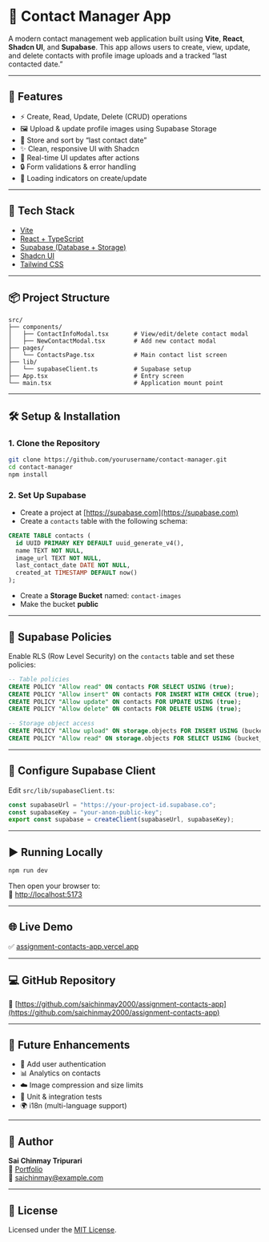 
# 📇 Contact Manager App

A modern contact management web application built using **Vite**, **React**, **Shadcn UI**, and **Supabase**. This app allows users to create, view, update, and delete contacts with profile image uploads and a tracked “last contacted date.”

---

## 🚀 Features

- ⚡ Create, Read, Update, Delete (CRUD) operations
- 🖼️ Upload & update profile images using Supabase Storage
- 📅 Store and sort by “last contact date”
- ✨ Clean, responsive UI with Shadcn
- 🔁 Real-time UI updates after actions
- 🔒 Form validations & error handling
- 🔄 Loading indicators on create/update

---

## 🧱 Tech Stack

- [Vite](https://vitejs.dev/)
- [React + TypeScript](https://react.dev/)
- [Supabase (Database + Storage)](https://supabase.com/)
- [Shadcn UI](https://ui.shadcn.com/)
- [Tailwind CSS](https://tailwindcss.com/)

---

## 📦 Project Structure

```
src/
├── components/
│   ├── ContactInfoModal.tsx       # View/edit/delete contact modal
│   ├── NewContactModal.tsx        # Add new contact modal
├── pages/
│   └── ContactsPage.tsx           # Main contact list screen
├── lib/
│   └── supabaseClient.ts          # Supabase setup
├── App.tsx                        # Entry screen
└── main.tsx                       # Application mount point
```

---

## 🛠️ Setup & Installation

### 1. Clone the Repository

```bash
git clone https://github.com/yourusername/contact-manager.git
cd contact-manager
npm install
```

### 2. Set Up Supabase

- Create a project at [https://supabase.com](https://supabase.com)
- Create a `contacts` table with the following schema:

```sql
CREATE TABLE contacts (
  id UUID PRIMARY KEY DEFAULT uuid_generate_v4(),
  name TEXT NOT NULL,
  image_url TEXT NOT NULL,
  last_contact_date DATE NOT NULL,
  created_at TIMESTAMP DEFAULT now()
);
```

- Create a **Storage Bucket** named: `contact-images`
- Make the bucket **public**

---

## 🔐 Supabase Policies

Enable RLS (Row Level Security) on the `contacts` table and set these policies:

```sql
-- Table policies
CREATE POLICY "Allow read" ON contacts FOR SELECT USING (true);
CREATE POLICY "Allow insert" ON contacts FOR INSERT WITH CHECK (true);
CREATE POLICY "Allow update" ON contacts FOR UPDATE USING (true);
CREATE POLICY "Allow delete" ON contacts FOR DELETE USING (true);

-- Storage object access
CREATE POLICY "Allow upload" ON storage.objects FOR INSERT USING (bucket_id = 'contact-images');
CREATE POLICY "Allow read" ON storage.objects FOR SELECT USING (bucket_id = 'contact-images');
```

---

## 🔧 Configure Supabase Client

Edit `src/lib/supabaseClient.ts`:

```ts
const supabaseUrl = "https://your-project-id.supabase.co";
const supabaseKey = "your-anon-public-key";
export const supabase = createClient(supabaseUrl, supabaseKey);
```

---

## ▶️ Running Locally

```bash
npm run dev
```

Then open your browser to:  
🔗 [http://localhost:5173](http://localhost:5173)

---

## 🌐 Live Demo

✅ [assignment-contacts-app.vercel.app](https://assignment-contacts-app.vercel.app/)

---

## 💻 GitHub Repository

📂 [https://github.com/saichinmay2000/assignment-contacts-app](https://github.com/saichinmay2000/assignment-contacts-app)

---

## 📌 Future Enhancements

- 🔐 Add user authentication
- 📊 Analytics on contacts
- ☁️ Image compression and size limits
- 🧪 Unit & integration tests
- 🌍 i18n (multi-language support)

---

## 👤 Author

**Sai Chinmay Tripurari**  
🔗 [Portfolio](https://saichinmay.vercel.app)  
📧 saichinmay@example.com

---

## 📄 License

Licensed under the [MIT License](LICENSE).
